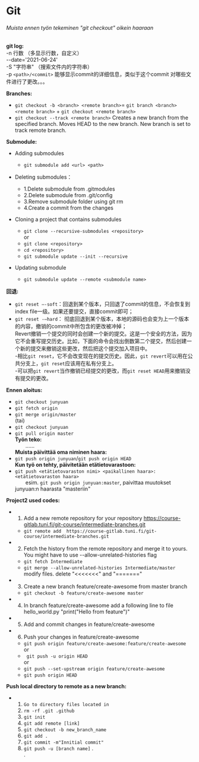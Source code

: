 # Git 
###### Muista ennen työn tekeminen "git checkout" oikein haaraan
**git log:**  
-n 行数 （多显示行数，自定义）   
--date='2021-06-24'  
-S "字符串" （搜索文件内的字符串）  
-p `<path>/<commit>` 能够显示commit的详细信息，类似于这个commit 对哪些文件进行了更改。。。  

**Branches:**  
* `git checkout -b <branch> <remote branch>`= `git branch <branch> <remote branch>` + `git checkout <remote branch>`  
* `git checkout --track <remote branch>` Creates a new branch from the specified branch. Moves HEAD to the new branch. New branch is set to track remote branch.  

**Submodule:**  
* Adding submodules  
  * `git submodule add <url> <path>`
* Deleting submodules：  
  * 1.Delete submodule from .gitmodules  
  * 2.Delete submodule from .git/config  
  * 3.Remove submodule folder using git rm  
  * 4.Create a commit from the changes  
  
* Cloning a project that contains submodules  
  * `git clone --recursive-submodules <repository>`  
    or 
  * `git clone <repository>`  
  * `cd <repository>` 
  * `git submodule update --init --recursive`  
  
* Updating submodule  
  * `git submodule update --remote <submodule name>`  
  
**回退:**  
* `git reset –-soft`：回退到某个版本，只回退了commit的信息，不会恢复到index file一级。如果还要提交，直接commit即可；   
* `git reset -–hard`：
彻底回退到某个版本，本地的源码也会变为上一个版本的内容，撤销的commit中所包含的更改被冲掉；   
Revert撤销一个提交的同时会创建一个新的提交。这是一个安全的方法，因为它不会重写提交历史。比如，下面的命令会找出倒数第二个提交，然后创建一个新的提交来撤销这些更改，然后把这个提交加入项目中。  
 -相比`git reset`，它不会改变现在的提交历史。因此，`git revert`可以用在公共分支上，`git reset`应该用在私有分支上。  
-可以把`git revert`当作撤销已经提交的更改，而`git reset HEAD`用来撤销没有提交的更改。  

**Ennen aloitus:**  
* `git checkout junyuan`  
* `git fetch origin`  
* `git merge origin/master`  
(tai)  
* `git checkout junyuan`  
* `git pull origin master`  
**Työn teko:**  
&emsp;&emsp;......  
**Muista päivittää oma niminen haara:**  
* `git push origin junyuan`/`git push origin HEAD`  
**Kun työ on tehty, päivitetään etätietovarastoon:**  
* `git push <etätietovaraston nimi> <paikallinen haara>:<etätietovaraston haara>`  
&emsp;&emsp;esim. `git push origin junyuan:master`, paivittaa muutokset junyuan:n haarasta "masteriin"
  
  
**Project2 used codes:**  
* 1. Add a new remote repository for your repository https://course-gitlab.tuni.fi/git-course/intermediate-branches.git  
  * `git remote add  https://course-gitlab.tuni.fi/git-course/intermediate-branches.git`  
* 2. Fetch the history from the remote repository and merge it to yours. You might have to use --allow-unrelated-histories flag  
  * `git fetch Intermediate`  
  * `git merge --allow-unrelated-histories Intermediate/master`  
modify files. delete "<<<<<<<" and "======="

* 3. Create a new branch feature/create-awesome from master branch  
  * `git checkout -b feature/create-awesome master`  
* 4. In branch feature/create-awesome add a following line to file hello_world.py    "print("Hello from feature")"  
* 5. Add and commit changes in feature/create-awesome  
* 6. Push your changes in feature/create-awesome  
  * `git push origin feature/create-awesome:feature/create-awesome`  
    or  
  * ` git push -u origin HEAD`  
    or  
  * `git push --set-upstream origin feature/create-awesome`  
  * `git push origin HEAD`

**Push local directory to remote as a new branch:** 
* 1. `Go to directory files located in`
  2. `rm -rf .git .github`
  3. `git init`
  4. `git add remote [link]`
  5. `git checkout -b new_branch_name`
  6. `git add .`
  7. `git commit -m"Innitial commit"`
  8. `git push -u [branch name]`
.  
.  
